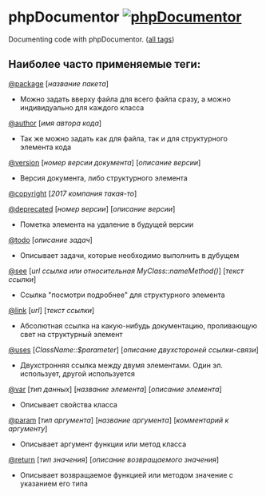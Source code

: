 # phpDocumentor [![phpDocumentor](https://phpdoc.org/bundles/phpdocumentorwebsite/images/logo-icon.png)](https://phpdoc.org/docs/latest/index.html) 
Documenting code with phpDocumentor. ([all tags](/all_tags.md))

## Наиболее часто применяемые теги:

[@package](/package.md) [_название пакета_]
+ Можно задать вверху файла для всего файла сразу, а можно индивидуально для каждого класса

[@author](/author.md) [_имя автора кода_]
+ Так же можно задать как для файла, так и для структурного элемента кода

[@version](/version.md) [_номер версии документа_] [_описание версии_]
+ Версия документа, либо структурного элемента

[@copyright](/copyright.md) [_2017 компания такая-то_]

[@deprecated](/deprecated.md) [_номер версии_] [_описание версии_]
+ Пометка элемента на удаление в будущей версии

[@todo](/todo.md) [_описание задач_]
+ Описывает задачи, которые необходимо выполнить в дубущем

[@see](/see.md) [_url ссылка или относительная MyClass::nameMethod()_] [_текст ссылки_]
+ Ссылка "посмотри подробнее" для структурного элемента

[@link](/link.md) [_url_] [_текст ссылки_]
+ Абсолютная ссылка на какую-нибудь документацию, проливающую свет на структурный элемент

[@uses](/uses.md) [_ClassName::$parameter_] [_описание двухстороней ссылки-связи_]
+ Двухстронняя ссылка между двумя элементами. Один эл. использует, другой используется

[@var](/var.md) [_тип данных_] [_название элемента_] [_описание элемента_]
+ Описывает свойства класса

[@param](/param.md) [_тип аргумента_] [_название аргумента_] [_комментарий к аргументу_]
+ Описывает аргумент функции или метод класса

[@return](/return.md) [_тип значения_] [_описание возвращаемого значения_]
+ Описывает возвращаемое функцией или методом значение с указанием его типа

